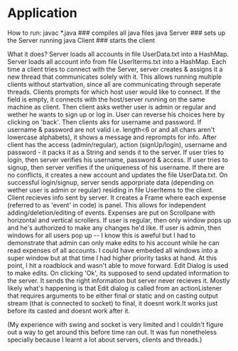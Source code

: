 # Application
How to run:
  javac *.java    ### compiles all java files
  java Server     ### sets up the Server running
  java Client     ### starts the client
  
What it does? 
  Server loads all accounts in file UserData.txt into a HashMap.
  Server loads all account info from file UserIterms.txt into a HashMap.
  Each time a client tries to connect with the Server, server creates & assigns it a new thread that communicates solely with it.
  This allows running multiple clients without startvation, since all are communicating through seperate threads.
  Clients prompts for which host user would like to connect.
  If the field is empty, it connects with the host/server running on the same machine as client.
  Then client asks wether user is admin or regular and wether he wants to sign up or log in. 
  User can reverse his choices here by clicking on 'back'.
  Then clients aks for username and password. 
  If username & password are not valid i.e. length<6 or and all chars aren't lowercase alphabets), it shows a message and reprompts for info.
  After client has the access (admin/regular), action (signUp/login), username and password - it packs it as a String and sends it to the server.
  If user tries to login, then server verifies his username, password & access.
  If user tries to signup, then server verifies if the uniqueness of his username. If there are no conflicts, it creates a new account and updates the file UserData.txt.
  On successful login/signup, server sends apporpriate data (depending on wether user is admin or regular) residing in file UserItems to the client.
  Client recieves info sent by server. 
  It creates a Frame where each expense (referred to as 'event' in code) is panel. This allows for independent adding/deletion/editing of events.
  Expenses are put on Scrollpane with horizontal and vertical scrollers.
  If user is regular, then only window pops up and he's authorized to make any changes he'd like.
  If user is admin, then windows for all users pop up -- I know this is aweful but I had to 
  demonstrate that admin can only make edits to his account while he can read expenses of all accounts. 
  I could have embeded all windows into a super window but at that time I had higher priority tasks at hand.
  At this point, I hit a roadblock and wasn't able to move forward. Edit Dialog is used to make edits. 
  On clicking 'Ok', its supposed to send updated information to the server.
  It sends the right information but server never recieves it.
  Mostly likely what's happening is that Edit dialog is called from an actionListener that requires arguments to be either final or static 
  and on casting output stream (that is connected to socket) to final, it doesnt work.It works just before its casted and doesnt work after it.
 
 
 
  (My experience with swing and socket is very limited and I couldn't figure out a way to get around this before time ran out.
  It was fun nonetheless specially because I learnt a lot about servers, clients and threads.)
  
